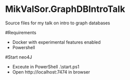 # MikValSor.GraphDBIntroTalk
Source files for my talk on intro to graph databases

#Requirements
- Docker with experimental features enabled
- Powershell

#Start neo4J
- Exceute in PowerShell .\start.ps1
- Open http://localhost:7474 in browser 